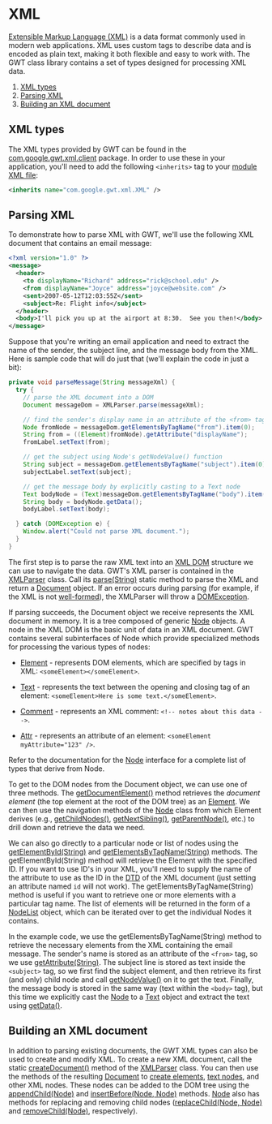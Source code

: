 XML
===

[Extensible Markup Language (XML)](http://www.w3.org/XML/) is a data format commonly used in modern web applications. XML uses custom tags to describe
data and is encoded as plain text, making it both flexible and easy to work with. The GWT class library contains a set of types designed for processing XML data.

1.  [XML types](#types)
2.  [Parsing XML](#parsing)
3.  [Building an XML document](#building)

## XML types<a id="types"></a>

The XML types provided by GWT can be found in the [com.google.gwt.xml.client](/javadoc/latest/com/google/gwt/xml/client/package-summary.html) package. In order to use these in your application, you'll need to add the following `<inherits>` tag to your [module XML file](DevGuideOrganizingProjects.html#DevGuideModuleXml):

```xml
<inherits name="com.google.gwt.xml.XML" />
```

## Parsing XML<a id="parsing"></a>

To demonstrate how to parse XML with GWT, we'll use the following XML document that contains an email message:

```xml
<?xml version="1.0" ?>
<message>
  <header>
    <to displayName="Richard" address="rick@school.edu" />
    <from displayName="Joyce" address="joyce@website.com" />
    <sent>2007-05-12T12:03:55Z</sent>
    <subject>Re: Flight info</subject>
  </header>
  <body>I'll pick you up at the airport at 8:30.  See you then!</body>
</message>
```

Suppose that you're writing an email application and need to extract the name of the sender, the subject line, and the message body from the XML. Here is sample code that will
do just that (we'll explain the code in just a bit):

```java
private void parseMessage(String messageXml) {
  try {
    // parse the XML document into a DOM
    Document messageDom = XMLParser.parse(messageXml);

    // find the sender's display name in an attribute of the <from> tag
    Node fromNode = messageDom.getElementsByTagName("from").item(0);
    String from = ((Element)fromNode).getAttribute("displayName");
    fromLabel.setText(from);

    // get the subject using Node's getNodeValue() function
    String subject = messageDom.getElementsByTagName("subject").item(0).getFirstChild().getNodeValue();
    subjectLabel.setText(subject);

    // get the message body by explicitly casting to a Text node
    Text bodyNode = (Text)messageDom.getElementsByTagName("body").item(0).getFirstChild();
    String body = bodyNode.getData();
    bodyLabel.setText(body);

  } catch (DOMException e) {
    Window.alert("Could not parse XML document.");
  }
}
```

The first step is to parse the raw XML text into an [XML DOM](http://www.w3schools.com/dom/default.asp) structure we can use to navigate the data.
GWT's XML parser is contained in the [XMLParser](/javadoc/latest/com/google/gwt/xml/client/XMLParser.html)
class. Call its [parse(String)](/javadoc/latest/com/google/gwt/xml/client/XMLParser.html#parse-java.lang.String-) static method to parse the XML and return a [Document](/javadoc/latest/com/google/gwt/xml/client/Document.html) object. If an error occurs during parsing (for
example, if the XML is not [well-formed](http://en.wikipedia.org/wiki/Well-formed_XML_document)), the XMLParser will throw a [DOMException](/javadoc/latest/com/google/gwt/xml/client/DOMException.html).

If parsing succeeds, the Document object we receive represents the XML document in memory. It is a tree composed of generic [Node](/javadoc/latest/com/google/gwt/xml/client/Node.html) objects. A node in the XML DOM is the basic unit of
data in an XML document. GWT contains several subinterfaces of Node which provide specialized methods for processing the various types of nodes:

*   [Element](/javadoc/latest/com/google/gwt/xml/client/Element.html) - represents DOM elements, which are specified by tags in XML: `<someElement></someElement>`.

*   [Text](/javadoc/latest/com/google/gwt/xml/client/Text.html) - represents the text between the opening and closing tag of an element: `<someElement>Here is some text.</someElement>`.

*   [Comment](/javadoc/latest/com/google/gwt/xml/client/Comment.html) - represents an XML comment: `<!-- notes about this data -->`.

*   [Attr](/javadoc/latest/com/google/gwt/xml/client/Attr.html) - represents an attribute of an element: `<someElement myAttribute="123" />`.

Refer to the documentation for the [Node](/javadoc/latest/com/google/gwt/xml/client/Node.html) interface for
a complete list of types that derive from Node.

To get to the DOM nodes from the Document object, we can use one of three methods. The [getDocumentElement()](/javadoc/latest/com/google/gwt/xml/client/Document.html#getDocumentElement--) method
retrieves the _document element_ (the top element at the root of the DOM tree) as an [Element](/javadoc/latest/com/google/gwt/xml/client/Element.html). We can then use the navigation methods of the [Node](/javadoc/latest/com/google/gwt/xml/client/Node.html) class from which Element derives (e.g., [getChildNodes()](/javadoc/latest/com/google/gwt/xml/client/Node.html#getChildNodes--), [getNextSibling()](/javadoc/latest/com/google/gwt/xml/client/Node.html#getNextSibling--), [getParentNode()](/javadoc/latest/com/google/gwt/xml/client/Node.html#getParentNode--), etc.) to drill down and
retrieve the data we need.

We can also go directly to a particular node or list of nodes using the [getElementById(String)](/javadoc/latest/com/google/gwt/xml/client/Document.html#getElementById-java.lang.String-)
and [getElementsByTagName(String)](/javadoc/latest/com/google/gwt/xml/client/Document.html#getElementsByTagName-java.lang.String-) methods. The getElementById(String) method will retrieve the Element with the specified ID. If you want to use ID's in your XML,
you'll need to supply the name of the attribute to use as the ID in the [DTD](http://www.w3schools.com/dtd/default.asp) of the XML document (just setting
an attribute named `id` will not work). The getElementsByTagName(String) method is useful if you want to retrieve one or more elements with a particular tag name. The list
of elements will be returned in the form of a [NodeList](/javadoc/latest/com/google/gwt/xml/client/NodeList.html) object, which can be iterated over to get the individual Nodes it contains.

In the example code, we use the getElementsByTagName(String) method to retrieve the necessary elements from the XML containing the email message. The sender's name is stored as
an attribute of the `<from>` tag, so we use [getAttribute(String)](/javadoc/latest/com/google/gwt/xml/client/Element.html#getAttribute-java.lang.String-). The
subject line is stored as text inside the `<subject>` tag, so we first find the subject element, and then retrieve its first (and only) child node and call [getNodeValue()](/javadoc/latest/com/google/gwt/xml/client/Node.html#getNodeValue--) on it to get the text.
Finally, the message body is stored in the same way (text within the `<body>` tag), but this time we explicitly cast the [Node](/javadoc/latest/com/google/gwt/xml/client/Node.html) to a [Text](/javadoc/latest/com/google/gwt/xml/client/Text.html) object and extract the text using [getData()](/javadoc/latest/com/google/gwt/xml/client/CharacterData.html#getData--).

## Building an XML document<a id="building"></a>

In addition to parsing existing documents, the GWT XML types can also be used to create and modify XML. To create a new XML document, call the static [createDocument()](/javadoc/latest/com/google/gwt/xml/client/XMLParser.html#createDocument--) method of the [XMLParser](/javadoc/latest/com/google/gwt/xml/client/XMLParser.html) class. You can then use the methods of the
resulting [Document](/javadoc/latest/com/google/gwt/xml/client/Document.html) to [create elements](/javadoc/latest/com/google/gwt/xml/client/Document.html#createElement-java.lang.String-), [text nodes](/javadoc/latest/com/google/gwt/xml/client/Document.html#createTextNode-java.lang.String-), and other XML nodes. These nodes can be added to the DOM tree using the [appendChild(Node)](/javadoc/latest/com/google/gwt/xml/client/Node.html#appendChild-com.google.gwt.xml.client.Node-) and [insertBefore(Node, Node)](/javadoc/latest/com/google/gwt/xml/client/Node.html#insertBefore-com.google.gwt.xml.client.Node-com.google.gwt.xml.client.Node-) methods. [Node](/javadoc/latest/com/google/gwt/xml/client/Node.html) also has methods for replacing and removing child nodes ([replaceChild(Node, Node)](/javadoc/latest/com/google/gwt/xml/client/Node.html#replaceChild-com.google.gwt.xml.client.Node-com.google.gwt.xml.client.Node-) and [removeChild(Node)](/javadoc/latest/com/google/gwt/xml/client/Node.html#removeChild-com.google.gwt.xml.client.Node-), respectively).
